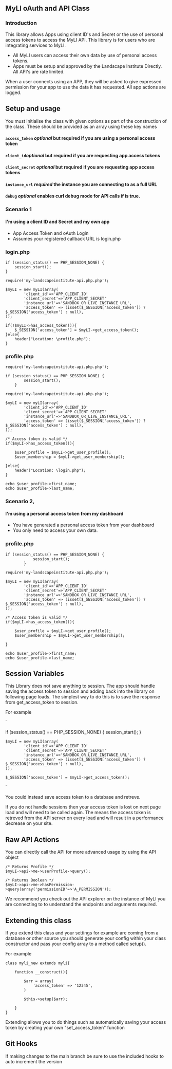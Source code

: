 


## MyLI oAuth and API Class

### Introduction

This library allows Apps using client ID's and Secret or the use of personal access tokens to access the MyLI API. This library is for users who are integrating services to MyLI. 
- All MyLI users can access their own data by use of personal access tokens. 
- Apps must be setup and approved by the Landscape Institute Directly. All API's are rate limited. 

When a user connects using an APP, they will be asked to give expressed permission for your app to use the data it has requested. All app actions are logged. 


## Setup and usage

You must initialise the class with given options as part of the construction of the class. These should be provided as an array using these key names
#### `access_token` *optional* but required if you are using a personal access token
#### `client_id`*optional* but required if you are requesting app access tokens
#### `client_secret` *optional* but required if you are requesting app access tokens
#### `instance_url` *required* the instance you are connecting to as a full URL
#### `debug` *optional* enables curl debug mode for API calls if is true. 



### Scenario 1 
#### I'm using a client ID and Secret and my own app

- App Access Token and oAuth Login
- Assumes your registered callback URL is login.php

### login.php

	if (session_status() == PHP_SESSION_NONE) {
		session_start();
	}	 

 	require('my-landscapeinstitute-api.php.php');
 
    $myLI = new myLI(array(
    		'client_id'=>'APP_CLIENT_ID'
    		'client_secret'=>'APP_CLIENT_SECRET'
    		'instance_url'=>'SANDBOX_OR_LIVE_INSTANCE_URL',
    		'access_token' => (isset($_SESSION['access_token']) ? $_SESSION['access_token'] : null),
    ));
	
	if(!$myLI->has_access_token()){
		$_SESSION['access_token'] = $myLI->get_access_token();
	}else{
		header("Location: \profile.php");
	}


### profile.php

	
 	require('my-landscapeinstitute-api.php.php');	
		
	if (session_status() == PHP_SESSION_NONE) {
			session_start();
		}	 

 	require('my-landscapeinstitute-api.php.php');
 
    $myLI = new myLI(array(
    		'client_id'=>'APP_CLIENT_ID'
    		'client_secret'=>'APP_CLIENT_SECRET'
    		'instance_url'=>'SANDBOX_OR_LIVE_INSTANCE_URL',
    		'access_token' => (isset($_SESSION['access_token']) ? $_SESSION['access_token'] : null),
    ));
	
    /* Access token is valid */
    if($myLI->has_access_token()){
    
    	$user_profile = $myLI->get_user_profile();
    	$user_membership = $myLI->get_user_membership();
    
    }else{
		header("Location: \login.php");
	}
	
	echo $user_profile->first_name;
	echo $user_profile->last_name;
	

### Scenario 2, 
#### I'm using a personal access token from my dashboard
- You have generated a personal access token from your dashboard
- You only need to access your own data. 

### profile.php

	if (session_status() == PHP_SESSION_NONE) {
				session_start();
			}	 

 	require('my-landscapeinstitute-api.php.php');
 
    $myLI = new myLI(array(
    		'client_id'=>'APP_CLIENT_ID'
    		'client_secret'=>'APP_CLIENT_SECRET'
    		'instance_url'=>'SANDBOX_OR_LIVE_INSTANCE_URL',
    		'access_token' => (isset($_SESSION['access_token']) ? $_SESSION['access_token'] : null),
    ));
	
    /* Access token is valid */
    if($myLI->has_access_token()){
    
    	$user_profile = $myLI->get_user_profile();
    	$user_membership = $myLI->get_user_membership();
    
    }
	
	echo $user_profile->first_name;
	echo $user_profile->last_name;


## Session Variables

This Library does not save anything to session. The app should handle saving the access token to session and adding back into the library on following page loads. 
The simplest way to do this is to save the response from get_access_token to session.

For example

`

if (session_status() == PHP_SESSION_NONE) {
		session_start();
	}	
	
	$myLI = new myLI(array(
    		'client_id'=>'APP_CLIENT_ID'
    		'client_secret'=>'APP_CLIENT_SECRET'
    		'instance_url'=>'SANDBOX_OR_LIVE_INSTANCE_URL',
			'access_token' => (isset($_SESSION['access_token']) ? $_SESSION['access_token'] : null),
    ));	
	
	$_SESSION['access_token'] = $myLI->get_access_token();
`
 
 You could instead save access token to a database and retreve. 

If you do not handle sessions then your access token is lost on next page load and will need to be called again.  The means the access token is retreved from the API server on every load and will result in a performance decrease on your site. 
 

## Raw API Actions

You can directly call the API for more advanced usage by using the API object

    /* Returns Profile */
    $myLI->api->me->userProfile->query();
    
    /* Returns Boolean */
    $myLI->api->me->hasPermission->query(array('permissionID'=>'A_PERMISSION'));

We recommend you check out the API explorer on the instance of MyLI you are connecting to to understand the endpoints and arguments required. 

## Extending this class

If you extend this class and your settings for example are coming from a database or other source
you should generate your config within your class constructor and pass your config array to a method called setup().

For example

    class myli_new extends myli{
    
	    function __construct(){
	    
		    $arr = array(
			    'access_token' => '12345',
		    )
		    
		    $this->setup($arr);

	    }
    }

Extending allows you to do things such as automatically saving your access token by creating your own "set_access_token" function

## Git Hooks

If making changes to the main branch be sure to use the included hooks to auto increment the version 
